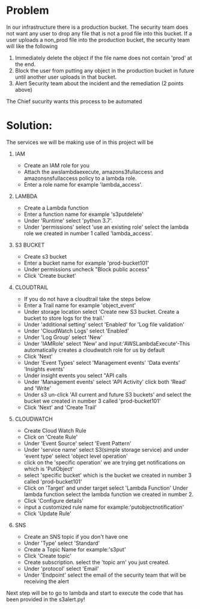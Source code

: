# Problem
In our infrastructure there is a production bucket. The security team does not want any user to drop any file that is not a prod file into this bucket. If a user uploads a non_prod file into the production bucket, the security team will like the following
 1. Immediately delete the object if the file name does not contain 'prod' at the end.
 2. Block the user from putting any object in the production bucket in future until another user uploads in that bucket.
 3. Alert Security team about the incident and the remediation (2 points above)

 The Chief sucurity wants this process to be automated


# Solution:
The services we will be making use of in this project will be

  1. IAM

      - Create an IAM role for you
      - Attach the awslambdaexecute, amazons3fullaccess and amazonsnsfullaccess policy to a lambda role.
      - Enter a role name for example 'lambda_access'.

  2. LAMBDA
      - Create a Lambda function
      - Enter a function name for example 's3putdelete'
      - Under 'Runtime' select 'python 3.7'.
      - Under 'permissions' select 'use an existing role' select the lambda role we created in number 1 called 'lambda_access'.

  3. S3 BUCKET
     - Create s3 bucket
     - Enter a bucket name for example 'prod-bucket101'
     - Under permissions uncheck "Block public access"
     - Click 'Create bucket'


  4. CLOUDTRAIL
     - If you do not have a cloudtrail take the steps below
     - Enter a Trail name for example 'object_event'
     - Under storage location select 'Create new S3 bucket. Create a bucket to store logs for the trail.'
     - Under 'additional setting' select 'Enabled' for 'Log file validation'
     - Under 'CloudWatch Logs' select 'Enabled'
     - Under 'Log Group' select 'New'
     - Under 'IAMRole' select 'New' and input:'AWSLambdaExecute'-This automatically creates a cloudwatch role for us by default
     - Click 'Next'
     - Under 'Event Types' select 'Management events' 'Data events' 'Insights events' 
     - Under insight events you select "API calls
     - Under 'Management events' select 'API Activity' click both 'Read' and 'Write'
     - Under s3 un-click 'All current and future S3 buckets' and select the bucket we created in number 3 called 'prod-bucket101'
     - Click 'Next' and 'Create Trail'

  5. CLOUDWATCH
     - Create Cloud Watch Rule
     - Click on 'Create Rule'
     - Under 'Event Source' select 'Event Pattern'
     - Under 'service name' select S3(simple storage service) and under 'event type' select 'object level operation'
     - click on the 'specific operation' we are trying get notifications on which is 'PutObject'
     - select 'specific bucket' which is the bucket we created in number 3 called 'prod-bucket101'
     - Click on 'Target' and under target select 'Lambda Function' Under lambda function select the lambda function we created in number 2.
     - Click 'Configure details'
     - input a customized rule name for example:'putobjectnotification'
     - Click 'Update Rule'

  6. SNS    
     - Create an SNS topic if you don't have one
     - Under 'Type' select 'Standard'
     - Create a Topic Name for example:'s3put'
     - Click 'Create topic'
     - Create subscription. select the 'topic arn' you just created.
     - Under 'protocol' select 'Email'
     - Under 'Endpoint' select the email of the security team that will be receiving the alert

Next step will be to go to lambda and start to execute the code that has been provided in the s3alert.py!
